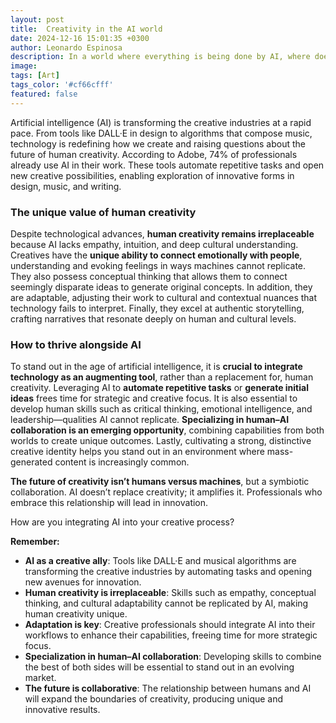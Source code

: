 ```yaml
---
layout: post
title:  Creativity in the AI world
date: 2024-12-16 15:01:35 +0300
author: Leonardo Espinosa
description: In a world where everything is being done by AI, where does creativity belong? 
image: 
tags: [Art]
tags_color: '#cf66cfff'
featured: false
---
```



Artificial intelligence (AI) is transforming the creative industries at a rapid pace. From tools like DALL·E in design to algorithms that compose music, technology is redefining how we create and raising questions about the future of human creativity. According to Adobe, 74% of professionals already use AI in their work. These tools automate repetitive tasks and open new creative possibilities, enabling exploration of innovative forms in design, music, and writing.

### The unique value of human creativity

Despite technological advances, **human creativity remains irreplaceable** because AI lacks empathy, intuition, and deep cultural understanding. Creatives have the **unique ability to connect emotionally with people**, understanding and evoking feelings in ways machines cannot replicate. They also possess conceptual thinking that allows them to connect seemingly disparate ideas to generate original concepts. In addition, they are adaptable, adjusting their work to cultural and contextual nuances that technology fails to interpret. Finally, they excel at authentic storytelling, crafting narratives that resonate deeply on human and cultural levels.

### How to thrive alongside AI

To stand out in the age of artificial intelligence, it is **crucial to integrate technology as an augmenting tool**, rather than a replacement for, human creativity. Leveraging AI to **automate repetitive tasks** or **generate initial ideas** frees time for strategic and creative focus. It is also essential to develop human skills such as critical thinking, emotional intelligence, and leadership—qualities AI cannot replicate. **Specializing in human–AI collaboration is an emerging opportunity**, combining capabilities from both worlds to create unique outcomes. Lastly, cultivating a strong, distinctive creative identity helps you stand out in an environment where mass-generated content is increasingly common.

**The future of creativity isn’t humans versus machines**, but a symbiotic collaboration. AI doesn’t replace creativity; it amplifies it. Professionals who embrace this relationship will lead in innovation.

How are you integrating AI into your creative process?

**Remember:**

* **AI as a creative ally**: Tools like DALL·E and musical algorithms are transforming the creative industries by automating tasks and opening new avenues for innovation.
* **Human creativity is irreplaceable**: Skills such as empathy, conceptual thinking, and cultural adaptability cannot be replicated by AI, making human creativity unique.
* **Adaptation is key**: Creative professionals should integrate AI into their workflows to enhance their capabilities, freeing time for more strategic focus.
* **Specialization in human–AI collaboration**: Developing skills to combine the best of both sides will be essential to stand out in an evolving market.
* **The future is collaborative**: The relationship between humans and AI will expand the boundaries of creativity, producing unique and innovative results.

